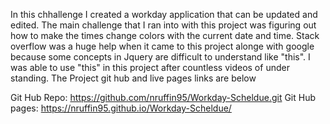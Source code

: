 In this chhallenge I created a workday application that can be updated and edited.
The main challenge that I ran into with this project was figuring out how to make 
the times change colors with the current date and time. Stack overflow was a huge 
help when it came to this project alonge with google because some concepts in Jquery 
are difficult to understand like "this". I was able to use "this" in this project after 
countless videos of under standing. The Project git hub and live pages links are below 

Git Hub Repo: https://github.com/nruffin95/Workday-Scheldue.git
Git Hub pages: https://nruffin95.github.io/Workday-Scheldue/
